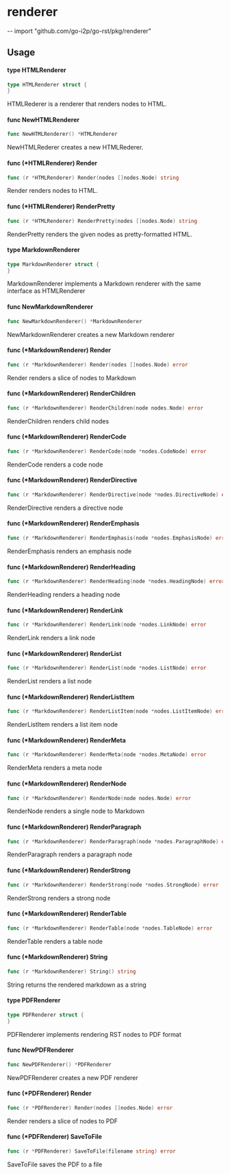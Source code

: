 # renderer
--
    import "github.com/go-i2p/go-rst/pkg/renderer"


## Usage

#### type HTMLRenderer

```go
type HTMLRenderer struct {
}
```

HTMLRederer is a renderer that renders nodes to HTML.

#### func  NewHTMLRenderer

```go
func NewHTMLRenderer() *HTMLRenderer
```
NewHTMLRederer creates a new HTMLRederer.

#### func (*HTMLRenderer) Render

```go
func (r *HTMLRenderer) Render(nodes []nodes.Node) string
```
Render renders nodes to HTML.

#### func (*HTMLRenderer) RenderPretty

```go
func (r *HTMLRenderer) RenderPretty(nodes []nodes.Node) string
```
RenderPretty renders the given nodes as pretty-formatted HTML.

#### type MarkdownRenderer

```go
type MarkdownRenderer struct {
}
```

MarkdownRenderer implements a Markdown renderer with the same interface as
HTMLRenderer

#### func  NewMarkdownRenderer

```go
func NewMarkdownRenderer() *MarkdownRenderer
```
NewMarkdownRenderer creates a new Markdown renderer

#### func (*MarkdownRenderer) Render

```go
func (r *MarkdownRenderer) Render(nodes []nodes.Node) error
```
Render renders a slice of nodes to Markdown

#### func (*MarkdownRenderer) RenderChildren

```go
func (r *MarkdownRenderer) RenderChildren(node nodes.Node) error
```
RenderChildren renders child nodes

#### func (*MarkdownRenderer) RenderCode

```go
func (r *MarkdownRenderer) RenderCode(node *nodes.CodeNode) error
```
RenderCode renders a code node

#### func (*MarkdownRenderer) RenderDirective

```go
func (r *MarkdownRenderer) RenderDirective(node *nodes.DirectiveNode) error
```
RenderDirective renders a directive node

#### func (*MarkdownRenderer) RenderEmphasis

```go
func (r *MarkdownRenderer) RenderEmphasis(node *nodes.EmphasisNode) error
```
RenderEmphasis renders an emphasis node

#### func (*MarkdownRenderer) RenderHeading

```go
func (r *MarkdownRenderer) RenderHeading(node *nodes.HeadingNode) error
```
RenderHeading renders a heading node

#### func (*MarkdownRenderer) RenderLink

```go
func (r *MarkdownRenderer) RenderLink(node *nodes.LinkNode) error
```
RenderLink renders a link node

#### func (*MarkdownRenderer) RenderList

```go
func (r *MarkdownRenderer) RenderList(node *nodes.ListNode) error
```
RenderList renders a list node

#### func (*MarkdownRenderer) RenderListItem

```go
func (r *MarkdownRenderer) RenderListItem(node *nodes.ListItemNode) error
```
RenderListItem renders a list item node

#### func (*MarkdownRenderer) RenderMeta

```go
func (r *MarkdownRenderer) RenderMeta(node *nodes.MetaNode) error
```
RenderMeta renders a meta node

#### func (*MarkdownRenderer) RenderNode

```go
func (r *MarkdownRenderer) RenderNode(node nodes.Node) error
```
RenderNode renders a single node to Markdown

#### func (*MarkdownRenderer) RenderParagraph

```go
func (r *MarkdownRenderer) RenderParagraph(node *nodes.ParagraphNode) error
```
RenderParagraph renders a paragraph node

#### func (*MarkdownRenderer) RenderStrong

```go
func (r *MarkdownRenderer) RenderStrong(node *nodes.StrongNode) error
```
RenderStrong renders a strong node

#### func (*MarkdownRenderer) RenderTable

```go
func (r *MarkdownRenderer) RenderTable(node *nodes.TableNode) error
```
RenderTable renders a table node

#### func (*MarkdownRenderer) String

```go
func (r *MarkdownRenderer) String() string
```
String returns the rendered markdown as a string

#### type PDFRenderer

```go
type PDFRenderer struct {
}
```

PDFRenderer implements rendering RST nodes to PDF format

#### func  NewPDFRenderer

```go
func NewPDFRenderer() *PDFRenderer
```
NewPDFRenderer creates a new PDF renderer

#### func (*PDFRenderer) Render

```go
func (r *PDFRenderer) Render(nodes []nodes.Node) error
```
Render renders a slice of nodes to PDF

#### func (*PDFRenderer) SaveToFile

```go
func (r *PDFRenderer) SaveToFile(filename string) error
```
SaveToFile saves the PDF to a file

